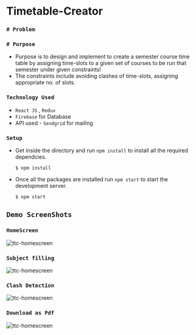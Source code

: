 # Timetable-Creator
### ```# Problem```
### ```# Purpose``` 
- Purpose is to design and implement to create a semester course time table by assigning time-slots to a given set of courses to be run that semester under given constraints!
-  The constraints include avoiding clashes of time-slots, assigning appropriate no. of slots.
### ```Technology Used```
- `React JS` , `Redux`
- `Firebase` for Database
- API used - `Sendgrid` for mailing 
### ```Setup```
- Get inside the directory and run `npm install` to install all the required dependcies.
  ```
  $ npm install
  ```
- Once all the packages are installed run `npm start` to start the development server.
  ```
  $ npm start
  ```

## ```Demo ScreenShots```
### `HomeScreen`
![ttc-homescreen](https://imgur.com/uG5dUy3.png)
### `Subject filling`
![ttc-homescreen](https://imgur.com/uA92Xp1.png)
### `Clash Detection`
![ttc-homescreen](https://imgur.com/TckhtLG.png)
### `Download as Pdf`
![ttc-homescreen](https://imgur.com/Kq7Qp4W.png)

